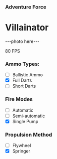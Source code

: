 ### Adventure Force
# Villainator

---photo here---

80 FPS

### Ammo Types:
- [ ] Ballistic Ammo
- [x] Full Darts
- [ ] Short Darts

### Fire Modes
- [ ] Automatic
- [ ] Semi-automatic
- [x] Single Pump

### Propulsion Method
- [ ] Flywheel
- [x] Springer
